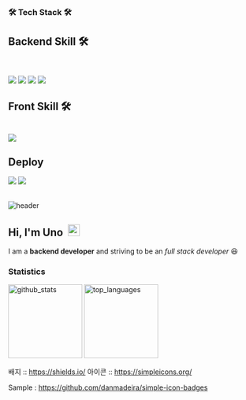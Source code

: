 <h3><b>🛠 Tech Stack 🛠</b></h3>

## Backend Skill 🛠
</br>
<p>
<img src="https://img.shields.io/badge/python-%233776AB.svg?&style=for-the-badge&logo=python&logoColor=white" />
<img src="https://img.shields.io/badge/django-%23092E20.svg?&style=for-the-badge&logo=django&logoColor=white" />
<img src="https://img.shields.io/badge/postgresql-%23336791.svg?&style=for-the-badge&logo=postgresql&logoColor=white" />
<img src="https://img.shields.io/badge/github%20actions-%232088FF.svg?&style=for-the-badge&logo=github%20actions&logoColor=white" />


## Front Skill 🛠
</br>
<img src="https://img.shields.io/badge/react-%2361DAFB.svg?&style=for-the-badge&logo=react&logoColor=black" />

## Deploy 
<img src="https://img.shields.io/badge/docker-%232496ED.svg?&style=for-the-badge&logo=docker&logoColor=white" />
<img src="https://img.shields.io/badge/nginx-%23269539.svg?&style=for-the-badge&logo=nginx&logoColor=white" />

<br/>![header](https://capsule-render.vercel.app/api?type=waving&color=gradient&height=200&section=header&text=UnoCoding&fontSize=90&fontColor=FFD700&animation=twinkling)
## Hi, I'm Uno&nbsp;&nbsp;<img src="https://raw.githubusercontent.com/MartinHeinz/MartinHeinz/master/wave.gif" width="24">
I am a <strong>backend developer</strong> and striving to be an <em>full stack developer</em> 😆<br/>


### Statistics

<div>
  <img alt="github_stats" src="https://github-readme-stats.vercel.app/api?username=ehghksvjscl&show_icons=true&count_private=true&theme=radical" height="150px" />
  <img alt="top_languages" src="https://github-readme-stats.vercel.app/api/top-langs/?username=ehghksvjscl&layout=compact&theme=radical" height="150px" />
</div>

배지 :: https://shields.io/
아이콘 :: https://simpleicons.org/

Sample : https://github.com/danmadeira/simple-icon-badges
